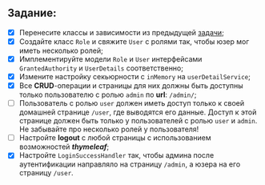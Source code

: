 ## Задание:

* [x] Перенесите классы и зависимости из предыдущей [задачи](https://github.com/Zanz1barra/JavaPP_3.1.1_SpringBoot);
* [x] Создайте класс `Role` и свяжите `User` с ролями так, чтобы юзер мог иметь несколько ролей;
* [x] Имплементируйте модели `Role` и `User` интерфейсами `GrantedAuthority` и `UserDetails` соответственно;
* [x] Измените настройку секьюрности с `inMemory` на `userDetailService`;
* [x] Все **CRUD**-операции и страницы для них должны быть доступны только пользователю с ролью `admin` по **url**: `/admin/`;
* [ ] Пользователь с ролью `user` должен иметь доступ только к своей домашней странице `/user`, где выводятся его данные. Доступ к этой странице должен быть только у пользователей с ролью `user` и `admin`. Не забывайте про несколько ролей у пользователя!
* [ ] Настройте **logout** с любой страницы с использованием возможностей ***thymeleaf***;
* [x] Настройте `LoginSuccessHandler` так, чтобы админа после аутентификации направляло на страницу `/admin`, а юзера на его страницу `/user`.
